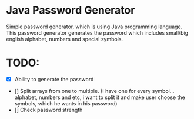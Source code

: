 # Java Password Generator
Simple password generator, which is using Java programming language. This password generator generates the password which includes small/big english alphabet, numbers and special symbols.
# TODO:
- [x] Ability to generate the password
- [] Split arrays from one to multiple. (I have one for every symbol... alphabet, numbers and etc, i want to split it and make user choose the symbols, which he wants in his password)
- [] Check password strength
